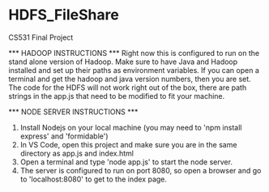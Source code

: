 # HDFS_FileShare
CS531 Final Project

*** HADOOP INSTRUCTIONS ***
  Right now this is configured to run on the stand alone version of Hadoop.
Make sure to have Java and Hadoop installed and set up their paths as environment variables.
If you can open a terminal and get the hadoop and java version numbers, then you are set.
The code for the HDFS will not work right out of the box, there are path strings in the app.js that need to be modified to fit your machine.

*** NODE SERVER INSTRUCTIONS ***
1. Install Nodejs on your local machine (you may need to 'npm install express' and 'formidable')
2. In VS Code, open this project and make sure you are in the same directory as app.js and index.html
3. Open a terminal and type 'node app.js' to start the node server.
4. The server is configured to run on port 8080, so open a browser and go to 'localhost:8080' to get to the index page.
